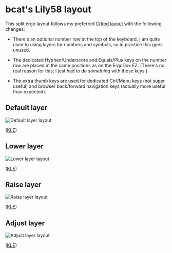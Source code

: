 # bcat's Lily58 layout

This split ergo layout follows my preferred [Crkbd
layout](https://github.com/qmk/qmk_firmware/tree/master/keyboards/crkbd/keymaps/bcat)
with the following changes:

* There's an optional number row at the top of the keyboard. I am quite used to
using layers for numbers and symbols, so in practice this goes unused.

* The dedicated Hyphen/Underscore and Equals/Plus keys on the number row are
placed in the same positions as on the ErgoDox EZ. (There's no real reason for
this; I just had to do _something_ with those keys.)

* The extra thumb keys are used for dedicated Ctrl/Menu keys (not super useful)
and browser back/forward navigation keys (actually more useful than expected).

## Default layer

![Default layer layout](https://i.imgur.com/wx1brJV.png)

([KLE](http://www.keyboard-layout-editor.com/#/gists/e0eb3af65961e9fd612dcff3ddd88e4f))

## Lower layer

![Lower layer layout](https://i.imgur.com/9JlbNAd.png)

([KLE](http://www.keyboard-layout-editor.com/#/gists/19ad0d3b5d745fbb2818db09740f5a11))

## Raise layer

![Raise layer layout](https://i.imgur.com/Ue8tu1v.png)

([KLE](http://www.keyboard-layout-editor.com/#/gists/912be7955f781cdaf692cc4d4c0b5823))

## Adjust layer

![Adjust layer layout](https://i.imgur.com/Rv6jQtC.png)

([KLE](http://www.keyboard-layout-editor.com/#/gists/8f6a3f08350a9bbe1d414b22bca4e6c7))
